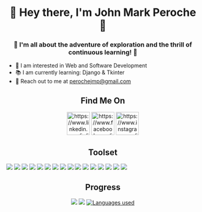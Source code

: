<h1 align ="center"> 👋 Hey there, I'm John Mark Peroche 👋 </h1>
<h3 align ="center"> 🚀 I'm all about the adventure of exploration and the thrill of continuous learning! 🚀</h3>

<ul align="left">
  <li>🔎 I am interested in Web and Software Development </li>
  <li>📚 I am currently learning: Django & Tkinter</li>
  <li>📧 Reach out to me at <a target="_blank" href="mailto:perochejmp@gmail.com">perochejmp@gmail.com</a></li>  
</ul>

<h2 align="center">Find Me On</h2>
<div align="center">
<a href="https://www.linkedin.com/in/john-mark-peroche-61a756229/" target="blank"><img width="60" height="60" src="https://img.icons8.com/fluency/48/linkedin.png" alt="https://www.linkedin.com/in/john-mark-peroche-61a756229/"/></a>
<a href="https://www.facebook.com/johnmark.pacaldoperoche/" target="blank"><img width="60" height="60" src="https://img.icons8.com/fluency/48/facebook.png" alt="https://www.facebook.com/johnmark.pacaldoperoche/"/></a>
<a href="https://www.instagram.com/jamaaaaaaaaaaaak/" target="blank"><img width="60" height="60" src="https://img.icons8.com/fluency/48/instagram-new.png" alt="https://www.instagram.com/jamaaaaaaaaaaaak/"/></a>
</div>

<h2 align="center">Toolset</h2>
<div align="center>

  <a><img src="https://img.shields.io/badge/HTML5-E34F26?style=for-the-badge&labelColor=black&logo=html5&logoColor=E34F26"></a>
  <a><img src="https://img.shields.io/badge/CSS3-1572B6?style=for-the-badge&labelColor=black&logo=css3&logoColor=1572B6"></a>
  <a><img src="https://img.shields.io/badge/JavaScript-F7DF1E?style=for-the-badge&labelColor=black&logo=javascript&logoColor=F0DB4F"></a>
  <a><img src="https://img.shields.io/badge/C-00599C?style=for-the-badge&labelColor=black&logo=c&logoColor=00599C"></a>
  <a><img src="https://img.shields.io/badge/C%2B%2B-00599C?style=for-the-badge&labelColor=black&logo=c%2B%2B&logoColor=00599C"></a>
  <a><img src="https://img.shields.io/badge/Python-3776AB?style=for-the-badge&labelColor=black&logo=python&logoColor=3776AB"></a>
  <a><img src="https://img.shields.io/badge/Java-ED8B00?style=for-the-badge&labelColor=black&logo=openjdk&logoColor=ED8B00"></a>
  <a><img src="https://img.shields.io/badge/kotlin-%237F52FF.svg?style=for-the-badge&logo=kotlin&logoColor=white"></a>
  <a><img src="https://img.shields.io/badge/TypeScript-007ACC?style=for-the-badge&labelColor=black&logo=typescript&logoColor=007ACC"></a>
  <a><img src="https://img.shields.io/badge/Bootstrap-563D7C?style=for-the-badge&labelColor=black&logo=bootstrap&logoColor=563D7C"></a>
  <a><img src="https://img.shields.io/badge/Django-092E20?style=for-the-badge&labelColor=black&logo=django&logoColor=092E20"></a>
  <a><img src="https://img.shields.io/badge/SQLite-07405E?style=for-the-badge&labelColor=black&logo=sqlite&logoColor=07405E"></a>
  <a><img src="https://img.shields.io/badge/VSCode-0078D4?style=for-the-badge&labelColor=black&logo=visual%20studio%20code&logoColor=0078D4"></a>
  <a><img src="https://img.shields.io/badge/Android%20Studio-3DDC84.svg?style=for-the-badge&logo=android-studio&logoColor=white"></a>
  <a><img src="https://img.shields.io/badge/GIT-E44C30?style=for-the-badge&labelColor=black&logo=git&logoColor=E44C30"></a>
  <a><img src="https://img.shields.io/badge/Figma-C5C6D0?style=for-the-badge&labelColor=black&logo=figma&logoColor=C5C6D0"></a>
  <a><img src="https://img.shields.io/badge/Windows-0078D6?style=for-the-badge&labelColor=black&logo=windows&logoColor=0078D6"></a>
  
</div>


<h2 align="center">Progress</h2>
<p align="center">
  <a href="https://github.com/Java-rice"><img src="https://github-readme-stats.vercel.app/api?username=Java-rice&theme=slateorange&count_private=true"></a>            
  <a href="https://github.com/Java-rice"><img src="https://streak-stats.demolab.com/?user=Java-rice&theme=slateorange&include_all_commits=true&count_private=true"></a>
  <a href="https://github.com/Java-rice"><img alt="Languages used" src="https://denvercoder1-github-readme-stats.vercel.app/api/top-langs/?username=java-rice&langs_count=8&count_private=true&layout=compact&theme=slateorange"/></a>
  <br/>
</p>

